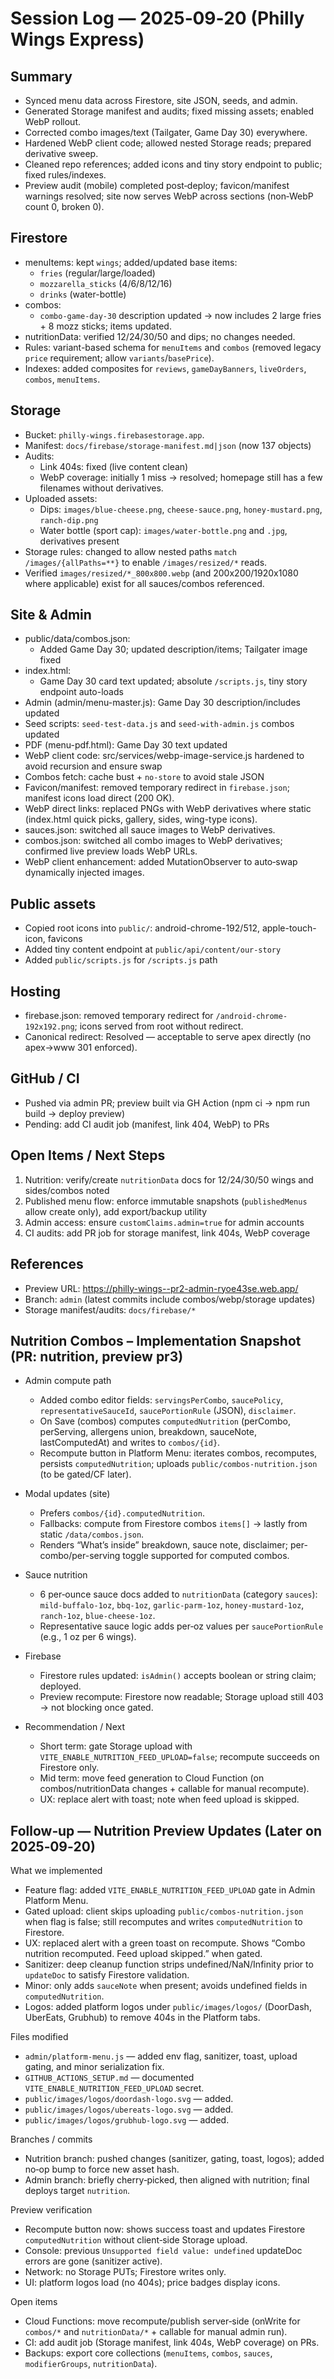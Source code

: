 # Session Log — 2025‑09‑20 (Philly Wings Express)

## Summary
- Synced menu data across Firestore, site JSON, seeds, and admin.
- Generated Storage manifest and audits; fixed missing assets; enabled WebP rollout.
- Corrected combo images/text (Tailgater, Game Day 30) everywhere.
- Hardened WebP client code; allowed nested Storage reads; prepared derivative sweep.
- Cleaned repo references; added icons and tiny story endpoint to public; fixed rules/indexes.
 - Preview audit (mobile) completed post‑deploy; favicon/manifest warnings resolved; site now serves WebP across sections (non‑WebP count 0, broken 0).

## Firestore
- menuItems: kept `wings`; added/updated base items:
  - `fries` (regular/large/loaded)
  - `mozzarella_sticks` (4/6/8/12/16)
  - `drinks` (water-bottle)
- combos:
  - `combo-game-day-30` description updated → now includes 2 large fries + 8 mozz sticks; items updated.
- nutritionData: verified 12/24/30/50 and dips; no changes needed.
- Rules: variant-based schema for `menuItems` and `combos` (removed legacy `price` requirement; allow `variants`/`basePrice`).
- Indexes: added composites for `reviews`, `gameDayBanners`, `liveOrders`, `combos`, `menuItems`.

## Storage
- Bucket: `philly-wings.firebasestorage.app`.
- Manifest: `docs/firebase/storage-manifest.md|json` (now 137 objects)
- Audits:
  - Link 404s: fixed (live content clean)
  - WebP coverage: initially 1 miss → resolved; homepage still has a few filenames without derivatives.
- Uploaded assets:
  - Dips: `images/blue-cheese.png`, `cheese-sauce.png`, `honey-mustard.png`, `ranch-dip.png`
  - Water bottle (sport cap): `images/water-bottle.png` and `.jpg`, derivatives present
- Storage rules: changed to allow nested paths `match /images/{allPaths=**}` to enable `/images/resized/*` reads.
 - Verified `images/resized/*_800x800.webp` (and 200x200/1920x1080 where applicable) exist for all sauces/combos referenced.

## Site & Admin
- public/data/combos.json:
  - Added Game Day 30; updated description/items; Tailgater image fixed
- index.html:
  - Game Day 30 card text updated; absolute `/scripts.js`, tiny story endpoint auto-loads
- Admin (admin/menu-master.js): Game Day 30 description/includes updated
- Seed scripts: `seed-test-data.js` and `seed-with-admin.js` combos updated
- PDF (menu-pdf.html): Game Day 30 text updated
- WebP client code: src/services/webp-image-service.js hardened to avoid recursion and ensure swap
- Combos fetch: cache bust + `no-store` to avoid stale JSON
 - Favicon/manifest: removed temporary redirect in `firebase.json`; manifest icons load direct (200 OK).
 - WebP direct links: replaced PNGs with WebP derivatives where static (index.html quick picks, gallery, sides, wing-type icons).
 - sauces.json: switched all sauce images to WebP derivatives.
 - combos.json: switched all combo images to WebP derivatives; confirmed live preview loads WebP URLs.
 - WebP client enhancement: added MutationObserver to auto‑swap dynamically injected images.

## Public assets
- Copied root icons into `public/`: android-chrome-192/512, apple-touch-icon, favicons
- Added tiny content endpoint at `public/api/content/our-story`
- Added `public/scripts.js` for `/scripts.js` path

## Hosting
 - firebase.json: removed temporary redirect for `/android-chrome-192x192.png`; icons served from root without redirect.
 - Canonical redirect: Resolved — acceptable to serve apex directly (no apex→www 301 enforced).

## GitHub / CI
- Pushed via admin PR; preview built via GH Action (npm ci → npm run build → deploy preview)
- Pending: add CI audit job (manifest, link 404, WebP) to PRs

## Open Items / Next Steps
1) Nutrition: verify/create `nutritionData` docs for 12/24/30/50 wings and sides/combos noted
2) Published menu flow: enforce immutable snapshots (`publishedMenus` allow create only), add export/backup utility
3) Admin access: ensure `customClaims.admin=true` for admin accounts
4) CI audits: add PR job for storage manifest, link 404s, WebP coverage

## References
- Preview URL: https://philly-wings--pr2-admin-ryoe43se.web.app/
- Branch: `admin` (latest commits include combos/webp/storage updates)
- Storage manifest/audits: `docs/firebase/*`
## Nutrition Combos – Implementation Snapshot (PR: nutrition, preview pr3)

- Admin compute path
  - Added combo editor fields: `servingsPerCombo`, `saucePolicy`, `representativeSauceId`, `saucePortionRule` (JSON), `disclaimer`.
  - On Save (combos) computes `computedNutrition` (perCombo, perServing, allergens union, breakdown, sauceNote, lastComputedAt) and writes to `combos/{id}`.
  - Recompute button in Platform Menu: iterates combos, recomputes, persists `computedNutrition`; uploads `public/combos-nutrition.json` (to be gated/CF later).

- Modal updates (site)
  - Prefers `combos/{id}.computedNutrition`.
  - Fallbacks: compute from Firestore combos `items[]` → lastly from static `/data/combos.json`.
  - Renders “What’s inside” breakdown, sauce note, disclaimer; per-combo/per-serving toggle supported for computed combos.

- Sauce nutrition
  - 6 per‑ounce sauce docs added to `nutritionData` (category `sauces`): `mild-buffalo-1oz`, `bbq-1oz`, `garlic-parm-1oz`, `honey-mustard-1oz`, `ranch-1oz`, `blue-cheese-1oz`.
  - Representative sauce logic adds per‑oz values per `saucePortionRule` (e.g., 1 oz per 6 wings).

- Firebase
  - Firestore rules updated: `isAdmin()` accepts boolean or string claim; deployed.
  - Preview recompute: Firestore now readable; Storage upload still 403 → not blocking once gated.

- Recommendation / Next
  - Short term: gate Storage upload with `VITE_ENABLE_NUTRITION_FEED_UPLOAD=false`; recompute succeeds on Firestore only.
  - Mid term: move feed generation to Cloud Function (on combos/nutritionData changes + callable for manual recompute).
  - UX: replace alert with toast; note when feed upload is skipped.

## Follow‑up — Nutrition Preview Updates (Later on 2025‑09‑20)

What we implemented
- Feature flag: added `VITE_ENABLE_NUTRITION_FEED_UPLOAD` gate in Admin Platform Menu.
- Gated upload: client skips uploading `public/combos-nutrition.json` when flag is false; still recomputes and writes `computedNutrition` to Firestore.
- UX: replaced alert with a green toast on recompute. Shows “Combo nutrition recomputed. Feed upload skipped.” when gated.
- Sanitizer: deep cleanup function strips undefined/NaN/Infinity prior to `updateDoc` to satisfy Firestore validation.
- Minor: only adds `sauceNote` when present; avoids undefined fields in `computedNutrition`.
- Logos: added platform logos under `public/images/logos/` (DoorDash, UberEats, Grubhub) to remove 404s in the Platform tabs.

Files modified
- `admin/platform-menu.js` — added env flag, sanitizer, toast, upload gating, and minor serialization fix.
- `GITHUB_ACTIONS_SETUP.md` — documented `VITE_ENABLE_NUTRITION_FEED_UPLOAD` secret.
- `public/images/logos/doordash-logo.svg` — added.
- `public/images/logos/ubereats-logo.svg` — added.
- `public/images/logos/grubhub-logo.svg` — added.

Branches / commits
- Nutrition branch: pushed changes (sanitizer, gating, toast, logos); added no‑op bump to force new asset hash.
- Admin branch: briefly cherry‑picked, then aligned with nutrition; final deploys target `nutrition`.

Preview verification
- Recompute button now: shows success toast and updates Firestore `computedNutrition` without client‑side Storage upload.
- Console: previous `Unsupported field value: undefined` updateDoc errors are gone (sanitizer active).
- Network: no Storage PUTs; Firestore writes only.
- UI: platform logos load (no 404s); price badges display icons.

Open items
- Cloud Functions: move recompute/publish server‑side (onWrite for `combos/*` and `nutritionData/*` + callable for manual admin run).
- CI: add audit job (Storage manifest, link 404s, WebP coverage) on PRs.
- Backups: export core collections (`menuItems`, `combos`, `sauces`, `modifierGroups`, `nutritionData`).
